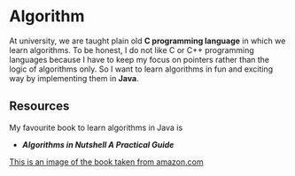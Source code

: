 # Algorithm
At university, we are taught plain old **C programming language** in which we learn algorithms. 
To be honest, I do not like C or C++ programming languages because I have to keep my focus on pointers rather than the logic of algorithms only. 
So I want to learn algorithms in fun and exciting way by implementing them in **Java**. 

## Resources
My favourite book to learn algorithms in Java is 
* ***Algorithms in Nutshell A Practical Guide*** </br>

[This is an image of the book taken from amazon.com](https://www.google.com/url?sa=i&url=https%3A%2F%2Fwww.amazon.com%2FAlgorithms-Nutshell-Practical-George-Heineman-ebook%2Fdp%2FB01DAWPK6S&psig=AOvVaw2F-jjAXWh9C-4gP6gAji-f&ust=1653372644364000&source=images&cd=vfe&ved=0CAwQjRxqFwoTCNCg1Z379PcCFQAAAAAdAAAAABAD)
